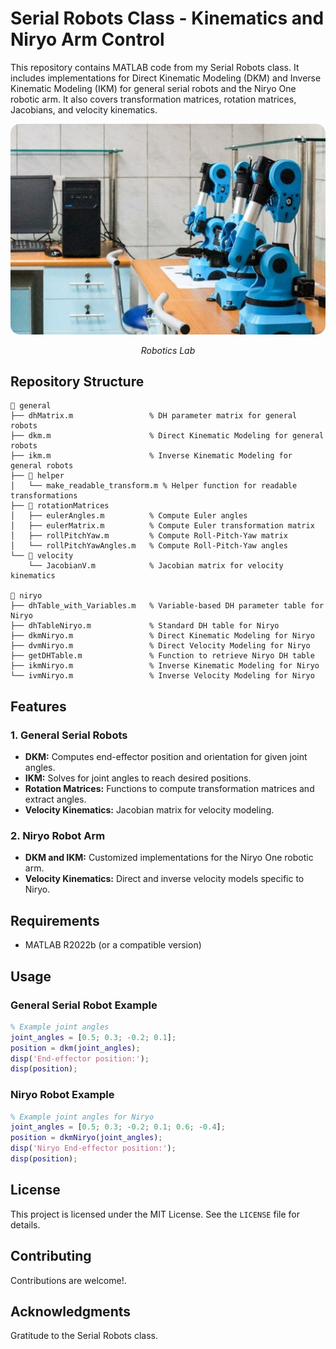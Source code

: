 
# Serial Robots Class - Kinematics and Niryo Arm Control

This repository contains MATLAB code from my Serial Robots class. It includes implementations for Direct Kinematic Modeling (DKM) and Inverse Kinematic Modeling (IKM) for general serial robots and the Niryo One robotic arm. It also covers transformation matrices, rotation matrices, Jacobians, and velocity kinematics.
<div align="center">
  <img src="images/lab.jpg" alt="Robot Image" style="border-radius: 15px;">
  <p style="font-style: italic;">Robotics Lab</p>
</div>


## Repository Structure

```
📂 general
├── dhMatrix.m                 % DH parameter matrix for general robots
├── dkm.m                      % Direct Kinematic Modeling for general robots
├── ikm.m                      % Inverse Kinematic Modeling for general robots
├── 📂 helper
│   └── make_readable_transform.m % Helper function for readable transformations
├── 📂 rotationMatrices
│   ├── eulerAngles.m          % Compute Euler angles
│   ├── eulerMatrix.m          % Compute Euler transformation matrix
│   ├── rollPitchYaw.m         % Compute Roll-Pitch-Yaw matrix
│   └── rollPitchYawAngles.m   % Compute Roll-Pitch-Yaw angles
└── 📂 velocity
    └── JacobianV.m            % Jacobian matrix for velocity kinematics

📂 niryo
├── dhTable_with_Variables.m   % Variable-based DH parameter table for Niryo
├── dhTableNiryo.m             % Standard DH table for Niryo
├── dkmNiryo.m                 % Direct Kinematic Modeling for Niryo
├── dvmNiryo.m                 % Direct Velocity Modeling for Niryo
├── getDHTable.m               % Function to retrieve Niryo DH table
├── ikmNiryo.m                 % Inverse Kinematic Modeling for Niryo
└── ivmNiryo.m                 % Inverse Velocity Modeling for Niryo
```

## Features

### 1. General Serial Robots
- **DKM:** Computes end-effector position and orientation for given joint angles.
- **IKM:** Solves for joint angles to reach desired positions.
- **Rotation Matrices:** Functions to compute transformation matrices and extract angles.
- **Velocity Kinematics:** Jacobian matrix for velocity modeling.

### 2. Niryo Robot Arm
- **DKM and IKM:** Customized implementations for the Niryo One robotic arm.
- **Velocity Kinematics:** Direct and inverse velocity models specific to Niryo.

## Requirements
- MATLAB R2022b (or a compatible version)

## Usage

### General Serial Robot Example
```matlab
% Example joint angles
joint_angles = [0.5; 0.3; -0.2; 0.1];
position = dkm(joint_angles);
disp('End-effector position:');
disp(position);
```

### Niryo Robot Example
```matlab
% Example joint angles for Niryo
joint_angles = [0.5; 0.3; -0.2; 0.1; 0.6; -0.4];
position = dkmNiryo(joint_angles);
disp('Niryo End-effector position:');
disp(position);
```

## License
This project is licensed under the MIT License. See the `LICENSE` file for details.

## Contributing
Contributions are welcome!.

## Acknowledgments
Gratitude to the Serial Robots class.
